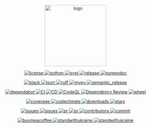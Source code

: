 <div align="center">
    <a href="https://pypi.org/project/pypi-jump-to">
        <img alt="logo" src="https://github.com/volopivoshenko/pypi-jump-to/blob/main/docs/static/assets/logo.svg?raw=True" height=200>
    </a>
</div>

<p align="center">
    <a href="https://opensource.org/licenses/MIT">
        <img alt="license" src="https://img.shields.io/pypi/l/pypi-jump-to?logo=opensourceinitiative">
    </a>
    <a href="https://pypi.org/project/pypi-jump-to">
        <img alt="python" src="https://img.shields.io/pypi/pyversions/pypi-jump-to?logo=python">
    </a>
    <a href="https://pypi.org/project/pypi-jump-to">
        <img alt="pypi" src="https://img.shields.io/pypi/v/pypi-jump-to?logo=pypi">
    </a>
    <a href="https://github.com/volopivoshenko/pypi-jump-to/releases">
        <img alt="release" src="https://img.shields.io/github/v/release/volopivoshenko/pypi-jump-to?logo=github">
    </a>
    <a href="https://numpydoc.readthedocs.io/en/latest/format.html">
        <img alt="numpydoc" src="https://img.shields.io/badge/docstrings-numpy-1f425f.svg?logo=numpy">
    </a>
</p>

<p align="center">
    <a href="https://github.com/psf/black">
        <img alt="black" src="https://img.shields.io/badge/code_style-black-black.svg?logo=windowsterminal">
    </a>
    <a href="https://pycqa.github.io/isort/index.html">
        <img alt="isort" src="https://img.shields.io/badge/imports-isort-black.svg?logo=windowsterminal">
    </a>
    <a href="https://beta.ruff.rs/docs/">
        <img alt="ruff" src="https://img.shields.io/endpoint?url=https://raw.githubusercontent.com/charliermarsh/ruff/main/assets/badge/v2.json">
    </a>
    <a href="https://mypy.readthedocs.io/en/stable/index.html">
        <img alt="mypy" src="https://img.shields.io/badge/mypy-checked-success.svg?logo=python">
    </a>
    <a href="https://github.com/semantic-release/semantic-release">
        <img alt="semantic_release" src="https://img.shields.io/badge/semantic_release-angular-e10079?logo=semantic-release">
    </a>
</p>

<p align="center">
    <a href="https://github.com/dependabot">
        <img alt="dependabot" src="https://img.shields.io/badge/dependabot-enable-success?logo=Dependabot">
    </a>
    <a href="https://github.com/volopivoshenko/pypi-jump-to/actions/workflows/ci.yaml">
        <img alt="CI" src="https://img.shields.io/github/actions/workflow/status/volopivoshenko/pypi-jump-to/ci.yaml?label=CI&logo=github">
    </a>
    <a href="https://github.com/volopivoshenko/pypi-jump-to/actions/workflows/cd.yaml">
        <img alt="CD" src="https://img.shields.io/github/actions/workflow/status/volopivoshenko/pypi-jump-to/cd.yaml?label=CD&logo=github">
    </a>
    <a href="https://github.com/volopivoshenko/pypi-jump-to/actions/workflows/codeql.yaml">
        <img alt="CodeQL" src="https://img.shields.io/github/actions/workflow/status/volopivoshenko/pypi-jump-to/codeql.yaml?label=CodeQL&logo=github">
    </a>
    <a href="https://github.com/volopivoshenko/pypi-jump-to/actions/workflows/dependency-review.yaml">
        <img alt="Dependency Review" src="https://img.shields.io/github/actions/workflow/status/volopivoshenko/pypi-jump-to/dependency-review.yaml?label=Dependency%20Review&logo=github">
    </a>
    <a href="https://pypi.org/project/pypi-jump-to">
        <img alt="wheel" src="https://img.shields.io/pypi/wheel/pypi-jump-to?logo=pypi">
    </a>
</p>

<p align="center">
    <a href="https://codecov.io/gh/volopivoshenko/pypi-jump-to">
        <img alt="coverage" src="https://img.shields.io/codecov/c/gh/volopivoshenko/pypi-jump-to?logo=codecov&token=yyck08xfTN"/>
    </a>
    <a href="https://codeclimate.com/github/volopivoshenko/pypi-jump-to/maintainability">
        <img alt="codeclimate" src="https://img.shields.io/codeclimate/maintainability/volopivoshenko/pypi-jump-to?logo=codeclimate">
    </a>
    <a href="https://pypi.org/project/pypi-jump-to">
        <img alt="downloads" src="https://img.shields.io/pypi/dm/pypi-jump-to?logo=pypi">
    </a>
    <a href="https://github.com/volopivoshenko/pypi-jump-to/">
        <img alt="stars" src="https://img.shields.io/github/stars/volopivoshenko/pypi-jump-to?logo=github">
    </a>
</p>

<p align="center">
    <a href="https://github.com/volopivoshenko/pypi-jump-to/issues">
        <img alt="issues" src="https://img.shields.io/github/issues/volopivoshenko/pypi-jump-to?logo=github">
    </a>
    <a href="https://github.com/volopivoshenko/pypi-jump-to/issues">
        <img alt="issues" src="https://img.shields.io/github/issues-closed/volopivoshenko/pypi-jump-to?logo=github">
    </a>
    <a href="https://github.com/volopivoshenko/pypi-jump-to/pulls">
        <img alt="pr" src="https://img.shields.io/github/issues-pr/volopivoshenko/pypi-jump-to?logo=github">
    </a>
    <a href="https://github.com/volopivoshenko/pypi-jump-to/pulls">
        <img alt="pr" src="https://img.shields.io/github/issues-pr-closed/volopivoshenko/pypi-jump-to?logo=github">
    </a>
    <a href="https://github.com/volopivoshenko/pypi-jump-to/graphs/contributors">
        <img alt="contributors" src="https://img.shields.io/github/contributors/volopivoshenko/pypi-jump-to?logo=github">
    </a>
    <a href="https://github.com/volopivoshenko/pypi-jump-to/commits/main">
        <img alt="commit" src="https://img.shields.io/github/last-commit/volopivoshenko/pypi-jump-to?logo=github">
    </a>
</p>

<p align="center">
    <a href="https://www.buymeacoffee.com/volopivoshenko" target="_blank">
        <img alt="buymeacoffee" src="https://img.shields.io/badge/buy_me_-a_coffee-ff6964?logo=buymeacoffee">
    </a>
    <a href="https://stand-with-ukraine.pp.ua/">
        <img alt="standwithukraine" src="https://img.shields.io/badge/Support-Ukraine-FFD500?style=flat&labelColor=005BBB">
    </a>
    <a href="https://stand-with-ukraine.pp.ua">
        <img alt="standwithukraine" src="https://img.shields.io/badge/made_in-Ukraine-ffd700.svg?labelColor=0057b7">
    </a>
</p>
